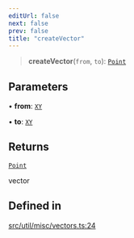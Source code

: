 ```yaml
---
editUrl: false
next: false
prev: false
title: "createVector"
---
```


> **createVector**(`from`, `to`): [`Point`](/api/classes/point/)

## Parameters

• **from**: [`XY`](/api/interfaces/xy/)

• **to**: [`XY`](/api/interfaces/xy/)

## Returns

[`Point`](/api/classes/point/)

vector

## Defined in

[src/util/misc/vectors.ts:24](https://github.com/fabricjs/fabric.js/blob/c093e29e73123dafcfa091ff4d5e04e690bb796e/src/util/misc/vectors.ts#L24)
